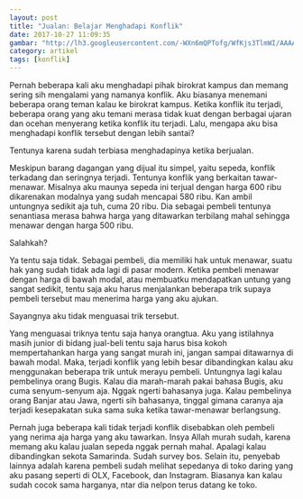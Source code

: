 ```yaml
---
layout: post
title: "Jualan: Belajar Menghadapi Konflik"
date: 2017-10-27 11:09:35
gambar: "http://lh3.googleusercontent.com/-WXn6mQPTofg/WfKjs3TlmWI/AAAAAAAACk4/EGgteDdJ9YsRzV9oM76pRplo1My3XPB7gCLcBGAs/s900/THE%252BBICYCLE%252BBUSINESS%252B%252811%252Bof%252B25%2529.JPG"
category: artikel
tags: [konflik]
---
```


Pernah beberapa kali aku menghadapi pihak birokrat kampus dan memang sering sih mengalami yang namanya konflik. Aku biasanya menemani beberapa orang teman kalau ke birokrat kampus. Ketika konflik itu terjadi, beberapa orang yang aku temani merasa tidak kuat dengan berbagai ujaran dan ocehan menyerang ketika konflik itu terjadi. Lalu, mengapa aku bisa menghadapi konflik tersebut dengan lebih santai?

Tentunya karena sudah terbiasa menghadapinya ketika berjualan.

Meskipun barang dagangan yang dijual itu simpel, yaitu sepeda, konflik terkadang dan seringnya terjadi. Tentunya konflik yang berkaitan tawar-menawar. Misalnya aku maunya sepeda ini terjual dengan harga 600 ribu dikarenakan modalnya yang sudah mencapai 580 ribu. Kan ambil untungnya sedikit aja tuh, cuma 20 ribu. Dia sebagai pembeli tentunya senantiasa merasa bahwa harga yang ditawarkan terbilang mahal sehingga menawar dengan harga 500 ribu.

Salahkah?

Ya tentu saja tidak. Sebagai pembeli, dia memiliki hak untuk menawar, suatu hak yang sudah tidak ada lagi di pasar modern. Ketika pembeli menawar dengan harga di bawah modal, atau membuatku mendapatkan untung yang sangat sedikit, tentu saja aku harus menjalankan beberapa trik supaya pembeli tersebut mau menerima harga yang aku ajukan.

Sayangnya aku tidak menguasai trik tersebut.

Yang menguasai triknya tentu saja hanya orangtua. Aku yang istilahnya masih junior di bidang jual-beli tentu saja harus bisa kokoh mempertahankan harga yang sangat murah ini, jangan sampai ditawarnya di bawah modal. Maka, terjadi konflik yang lebih besar dibandingkan kalau aku menggunakan beberapa trik untuk merayu pembeli. Untungnya lagi kalau pembelinya orang Bugis. Kalau dia marah-marah pakai bahasa Bugis, aku cuma senyum-senyum aja. Nggak ngerti bahasanya juga. Kalau pembelinya orang Banjar atau Jawa, ngerti sih bahasanya, tinggal gimana caranya aja terjadi kesepakatan suka sama suka ketika tawar-menawar berlangsung.

Pernah juga beberapa kali tidak terjadi konflik disebabkan oleh pembeli yang nerima aja harga yang aku tawarkan. Insya Allah murah sudah, karena memang aku kalau jualan sepeda nggak pernah mahal. Apalagi kalau dibandingkan sekota Samarinda. Sudah survey bos. Selain itu, penyebab lainnya adalah karena pembeli sudah melihat sepedanya di toko daring yang aku pasang seperti di OLX, Facebook, dan Instagram. Biasanya kan kalau sudah cocok sama harganya, ntar dia nelpon terus datang ke toko.
